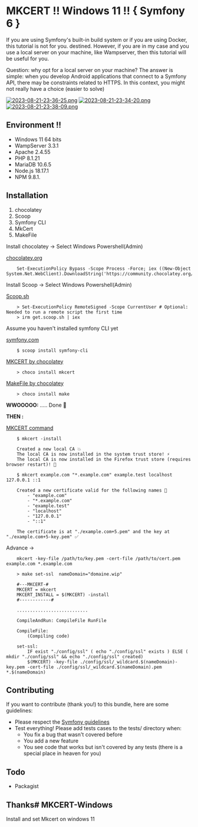 # MKCERT !! Windows 11 !! { Symfony 6 }

If you are using Symfony's built-in build system or if you are using Docker, this tutorial is not for you.
destined. However, if you are in my case and you use a local server on your machine, like Wampserver,
then this tutorial will be useful for you.

Question: why opt for a local server on your machine? The answer is simple: when you develop
Android applications that connect to a Symfony API, there may be constraints related to HTTPS. In this
context, you might not really have a choice (easier to solve)


[![2023-08-21-23-36-25.png](https://i.postimg.cc/k5rhxCCR/2023-08-21-23-36-25.png)](https://postimg.cc/JsqqL9GR)
[![2023-08-21-23-34-20.png](https://i.postimg.cc/KvGbMnfh/2023-08-21-23-34-20.png)](https://postimg.cc/fkr14S18)
[![2023-08-21-23-38-09.png](https://i.postimg.cc/Vs7GKn18/2023-08-21-23-38-09.png)](https://postimg.cc/rzrNmdKn)

## Environment !!
* Windows 11 64 bits 
* WampServer 3.3.1
* Apache 2.4.55
* PHP 8.1.21
* MariaDB 10.6.5
* Node.js 18.17.1
* NPM 9.8.1.

## Installation
1. chocolatey
2. Scoop
3. Symfony CLI
4. MkCert
5. MakeFile

Install chocolatey  -> Select Windows Powershell(Admin)

[chocolatey.org](https://community.chocolatey.org/courses/installation/installing?method=installing-chocolatey)

````
    Set-ExecutionPolicy Bypass -Scope Process -Force; iex ((New-Object System.Net.WebClient).DownloadString('https://community.chocolatey.org/install.ps1'))
`````
Install Scoop  -> Select Windows Powershell(Admin)

[Scoop.sh](https://scoop.sh/)

````
    > Set-ExecutionPolicy RemoteSigned -Scope CurrentUser # Optional: Needed to run a remote script the first time
    > irm get.scoop.sh | iex
`````
Assume you haven't installed symfony CLI yet

[symfony.com](https://symfony.com/download)

````
    $ scoop install symfony-cli
`````

[MKCERT by chocolatey ](https://github.com/FiloSottile/mkcert#windows)

````
    > choco install mkcert
`````

[MakeFile by chocolatey](https://community.chocolatey.org/packages/make)

````
    > choco install make
`````

**WWOOOOO:** 
..... Done 🎈

**THEN :**

[MKCERT command ](https://github.com/FiloSottile/mkcert#mkcert)

````
    $ mkcert -install
`````
````
    Created a new local CA 💥
    The local CA is now installed in the system trust store! ⚡️
    The local CA is now installed in the Firefox trust store (requires browser restart)! 🦊
`````

````
    $ mkcert example.com "*.example.com" example.test localhost 127.0.0.1 ::1
`````
````
    Created a new certificate valid for the following names 📜
        - "example.com"
        - "*.example.com"
        - "example.test"
        - "localhost"
        - "127.0.0.1"
        - "::1"

    The certificate is at "./example.com+5.pem" and the key at "./example.com+5-key.pem" ✅
`````
Advance ->
````
    mkcert -key-file /path/to/key.pem -cert-file /path/to/cert.pem example.com *.example.com
`````

````
    > make set-ssl  nameDomain="domaine.wip" 
    
    #---MKCERT-#
    MKCERT = mkcert
    MKCERT_INSTALL = $(MKCERT) -install
    #------------#
    
    ...........................

    CompileAndRun: CompileFile RunFile
    
    CompileFile:
        (Compiling code)
    
    set-ssl:
        IF exist "./config/ssl" ( echo "./config/ssl" exists ) ELSE ( mkdir "./config/ssl" && echo "./config/ssl" created)
        $(MKCERT) -key-file ./config/ssl/_wildcard.$(nameDomain)-key.pem -cert-file ./config/ssl/_wildcard.$(nameDomain).pem *.$(nameDomain)
`````

## Contributing

If you want to contribute \(thank you!\) to this bundle, here are some guidelines:

* Please respect the [Symfony guidelines](http://symfony.com/doc/current/contributing/code/standards.html)
* Test everything! Please add tests cases to the tests/ directory when:
    * You fix a bug that wasn't covered before
    * You add a new feature
    * You see code that works but isn't covered by any tests \(there is a special place in heaven for you\)

## Todo

* Packagist

## Thanks# MKCERT-Windows
Install and set Mkcert on windows 11
